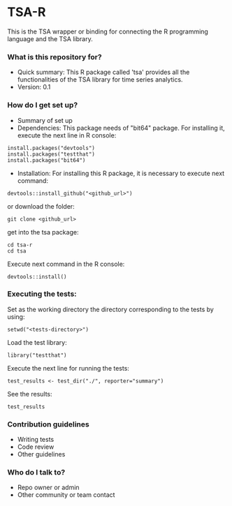 # TSA-R #

This is the TSA wrapper or binding for connecting the R programming language and
 the TSA library.

### What is this repository for? ###

* Quick summary:
This R package called 'tsa' provides all the functionalities of the TSA library for time series analytics.
* Version:
0.1


### How do I get set up? ###

* Summary of set up
* Dependencies:
This package needs of "bit64" package.
For installing it, execute the next line in R console:
```
install.packages("devtools")
install.packages("testthat")
install.packages("bit64")
```
* Installation: For installing this R package, it is necessary to execute next command:
```
devtools::install_github("<github_url>")
```
or
download the folder:
```
git clone <github_url>
```
get into the tsa package:
```
cd tsa-r
cd tsa
```
Execute next command in the R console:
```
devtools::install()
```
### Executing the tests:

Set as the working directory the directory corresponding to the tests by using:

```
setwd("<tests-directory>")
```
Load the test library:

```
library("testthat")
```
Execute the next line for running the tests:

```
test_results <- test_dir("./", reporter="summary")
```
See the results:

```
test_results
```
### Contribution guidelines ###

* Writing tests
* Code review
* Other guidelines

### Who do I talk to? ###

* Repo owner or admin
* Other community or team contact
